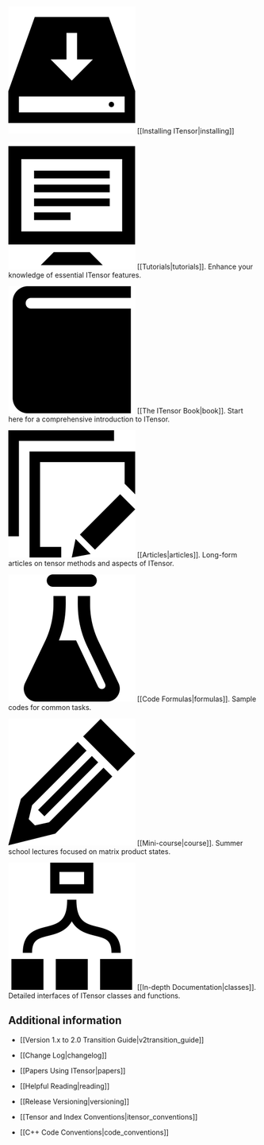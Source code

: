 
<img src="docs/install.png" class="icon">  [[Installing ITensor|installing]]

<img src="docs/tutorials/icon.png" class="icon">  [[Tutorials|tutorials]]. Enhance your knowledge of essential ITensor features.

<img src="docs/book/icon.png" class="icon">   [[The ITensor Book|book]]. Start here for a comprehensive introduction to ITensor.

<img src="docs/articles/icon.png" class="icon"> [[Articles|articles]]. Long-form articles on tensor methods and aspects of ITensor.

<img src="docs/formulas/icon.png" class="icon"> [[Code Formulas|formulas]]. Sample codes for common tasks.

<img src="docs/course/icon.png" class="icon"> [[Mini-course|course]]. Summer school lectures focused on matrix product states.

<img src="docs/classes/icon.png" class="icon">   [[In-depth Documentation|classes]]. Detailed interfaces of ITensor classes and functions.

## Additional information

* [[Version 1.x to 2.0 Transition Guide|v2transition_guide]]

* [[Change Log|changelog]]

* [[Papers Using ITensor|papers]]

* [[Helpful Reading|reading]]

* [[Release Versioning|versioning]]

* [[Tensor and Index Conventions|itensor_conventions]]

* [[C++ Code Conventions|code_conventions]]

